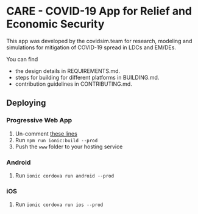 # CARE - COVID-19 App for Relief and Economic Security

This app was developed by the covidsim.team for research, modeling and simulations for mitigation of COVID-19 spread in LDCs and EM/DEs.

You can find 
- the design details in REQUIREMENTS.md.
- steps for building for different platforms in BUILDING.md.
- contribution guidelines in CONTRIBUTING.md.

## Deploying

### Progressive Web App

1. Un-comment [these lines](https://github.com/ionic-team/ionic2-app-base/blob/master/src/index.html#L21)
2. Run `npm run ionic:build --prod`
3. Push the `www` folder to your hosting service

### Android

1. Run `ionic cordova run android --prod`

### iOS

1. Run `ionic cordova run ios --prod`
